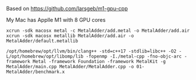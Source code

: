 Based on https://github.com/larsgeb/m1-gpu-cpp

My Mac has Applle M1 with 8 GPU cores

```
xcrun -sdk macosx metal -c MetalAdder/add.metal -o MetalAdder/add.air
xcrun -sdk macosx metallib MetalAdder/add.air -o MetalAdder/default.metallib
```

```
/opt/homebrew/opt/llvm/bin/clang++ -std=c++17 -stdlib=libc++ -O2 -L/opt/homebrew/opt/libomp/lib -fopenmp -I./metal-cpp -fno-objc-arc -framework Metal -framework Foundation -framework MetalKit -g MetalAdder/main.cpp MetalAdder/MetalAdder.cpp -o 01-MetalAdder/benchmark.x
```